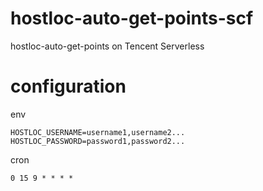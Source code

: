 # hostloc-auto-get-points-scf
hostloc-auto-get-points on Tencent Serverless

# configuration

env 
~~~
HOSTLOC_USERNAME=username1,username2... 
HOSTLOC_PASSWORD=password1,password2...
~~~

cron
~~~
0 15 9 * * * *
~~~

